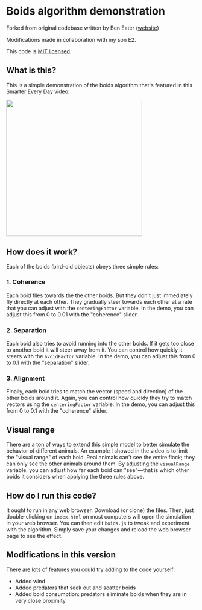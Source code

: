 # Boids algorithm demonstration

Forked from original codebase written by Ben Eater ([website](https://eater.net/boids))

Modifications made in collaboration with my son E2.

This code is [MIT licensed](http://en.wikipedia.org/wiki/MIT_License).

## What is this?
This is a simple demonstration of the boids algorithm that's featured in this Smarter Every Day video:

[<img src=https://img.youtube.com/vi/4LWmRuB-uNU/maxresdefault.jpg width=360/>](https://www.youtube.com/watch?v=4LWmRuB-uNU)

## How does it work?

Each of the boids (bird-oid objects) obeys three simple rules:

### 1. Coherence

Each boid flies towards the the other boids. But they don't just immediately fly directly at each other. They gradually steer towards each other at a rate that you can adjust with the `centeringFactor` variable. In the demo, you can adjust this from 0 to 0.01 with the "coherence" slider.

### 2. Separation

Each boid also tries to avoid running into the other boids. If it gets too close to another boid it will steer away from it. You can control how quickly it steers with the `avoidFactor` variable. In the demo, you can adjust this from 0 to 0.1 with the "separation" slider.

### 3. Alignment

Finally, each boid tries to match the vector (speed and direction) of the other boids around it. Again, you can control how quickly they try to match vectors using the `centeringFactor` variable. In the demo, you can adjust this from 0 to 0.1 with the "coherence" slider.

## Visual range

There are a ton of ways to extend this simple model to better simulate the behavior of different animals. An example I showed in the video is to limit the "visual range" of each boid. Real animals can't see the entire flock; they can only see the other animals around them. By adjusting the `visualRange` variable, you can adjust how far each boid can "see"—that is which other boids it considers when applying the three rules above.

## How do I run this code?

It ought to run in any web browser. Download (or clone) the files. Then, just double-clicking on `index.html` on most computers will open the simulation in your web browser. You can then edit `boids.js` to tweak and experiment with the algorithm. Simply save your changes and reload the web browser page to see the effect.

## Modifications in this version

There are lots of features you could try adding to the code yourself:

- Added wind
- Added predators that seek out and scatter boids
- Added boid consumption: predators eliminate boids when they are in very close proximity
